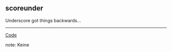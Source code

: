 ##  scoreunder

Underscore got things backwards...

---
[Code](txmt://open?url=file://~/code/fun-js/examples/scoreunder.coffee)

note:
  Keine